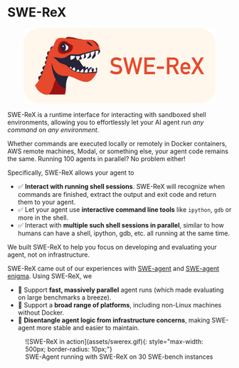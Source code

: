 # SWE-ReX

<div style="text-align:center">
    <img src="assets/swe-rex-logo.png" alt="SWE-ReX" style="height: 12em"/>
</div>

SWE-ReX is a runtime interface for interacting with sandboxed shell environments, allowing you to effortlessly let your AI agent run *any command* on *any environment*.

Whether commands are executed locally or remotely in Docker containers, AWS remote machines, Modal, or something else, your agent code remains the same.
Running 100 agents in parallel? No problem either!

Specifically, SWE-ReX allows your agent to

* ✅ **Interact with running shell sessions**. SWE-ReX will recognize when commands are finished, extract the output and exit code and return them to your agent.
* ✅ Let your agent use **interactive command line tools** like `ipython`, `gdb` or more in the shell.
* ✅ Interact with **multiple such shell sessions in parallel**, similar to how humans can have a shell, ipython, gdb, etc. all running at the same time.

We built SWE-ReX to help you focus on developing and evaluating your agent, not on infrastructure.

SWE-ReX came out of our experiences with [SWE-agent][] and [SWE-agent enigma][enigma].
Using SWE-ReX, we

* 🦖 Support **fast, massively parallel** agent runs (which made evaluating on large benchmarks a breeze).
* 🦖 Support a **broad range of platforms**, including non-Linux machines without Docker.
* 🦖 **Disentangle agent logic from infrastructure concerns**, making SWE-agent more stable and easier to maintain.

<figure markdown="span">
![SWE-ReX in action](assets/swerex.gif){: style="max-width: 500px; border-radius: 10px;"}
<figcaption>SWE-Agent running with SWE-ReX on 30 SWE-bench instances</figcaption>
</figure>


[SWE-agent]: https://swe-agent.com
[enigma]: https://enigma-agent.com